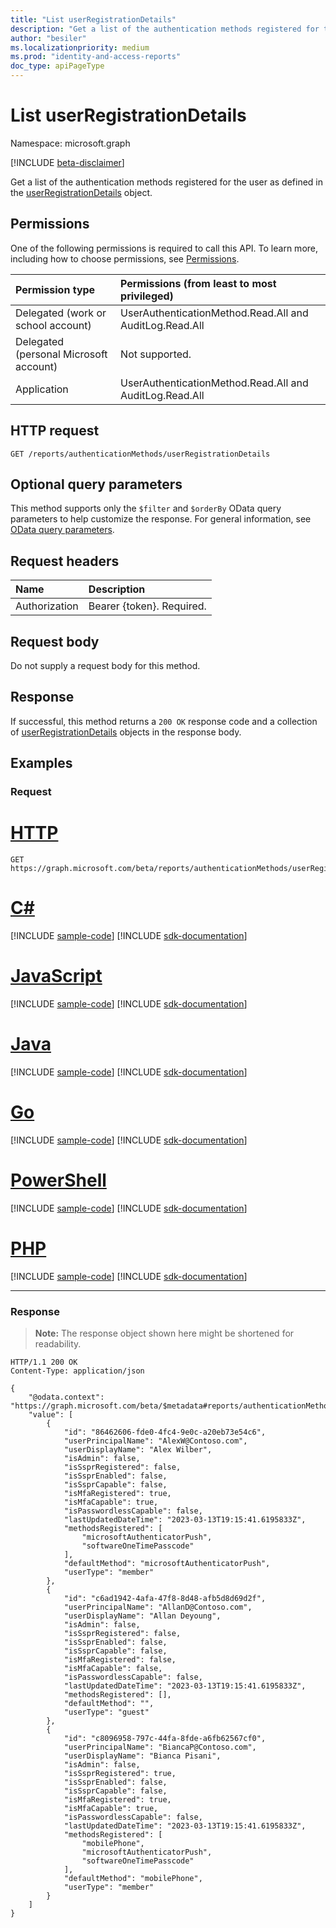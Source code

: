 ```yaml
---
title: "List userRegistrationDetails"
description: "Get a list of the authentication methods registered for the user as defined in the userRegistrationDetails object."
author: "besiler"
ms.localizationpriority: medium
ms.prod: "identity-and-access-reports"
doc_type: apiPageType
---
```


# List userRegistrationDetails
Namespace: microsoft.graph

[!INCLUDE [beta-disclaimer](../../includes/beta-disclaimer.md)]

Get a list of the authentication methods registered for the user as defined in the [userRegistrationDetails](../resources/userregistrationdetails.md) object.

## Permissions
One of the following permissions is required to call this API. To learn more, including how to choose permissions, see [Permissions](/graph/permissions-reference).

|Permission type|Permissions (from least to most privileged)|
|:---|:---|
|Delegated (work or school account)|UserAuthenticationMethod.Read.All and AuditLog.Read.All|
|Delegated (personal Microsoft account)|Not supported.|
|Application|UserAuthenticationMethod.Read.All and AuditLog.Read.All|

## HTTP request

<!-- {
  "blockType": "ignored"
}
-->
``` http
GET /reports/authenticationMethods/userRegistrationDetails
```

## Optional query parameters
This method supports only the `$filter` and `$orderBy` OData query parameters to help customize the response. For general information, see [OData query parameters](/graph/query-parameters).

## Request headers
|Name|Description|
|:---|:---|
|Authorization|Bearer {token}. Required.|

## Request body
Do not supply a request body for this method.

## Response

If successful, this method returns a `200 OK` response code and a collection of [userRegistrationDetails](../resources/userregistrationdetails.md) objects in the response body.

## Examples

### Request

# [HTTP](#tab/http)
<!-- {
  "blockType": "request",
  "name": "list_userregistrationdetails"
}
-->
``` http
GET https://graph.microsoft.com/beta/reports/authenticationMethods/userRegistrationDetails
```

# [C#](#tab/csharp)
[!INCLUDE [sample-code](../includes/snippets/csharp/list-userregistrationdetails-csharp-snippets.md)]
[!INCLUDE [sdk-documentation](../includes/snippets/snippets-sdk-documentation-link.md)]

# [JavaScript](#tab/javascript)
[!INCLUDE [sample-code](../includes/snippets/javascript/list-userregistrationdetails-javascript-snippets.md)]
[!INCLUDE [sdk-documentation](../includes/snippets/snippets-sdk-documentation-link.md)]

# [Java](#tab/java)
[!INCLUDE [sample-code](../includes/snippets/java/list-userregistrationdetails-java-snippets.md)]
[!INCLUDE [sdk-documentation](../includes/snippets/snippets-sdk-documentation-link.md)]

# [Go](#tab/go)
[!INCLUDE [sample-code](../includes/snippets/go/list-userregistrationdetails-go-snippets.md)]
[!INCLUDE [sdk-documentation](../includes/snippets/snippets-sdk-documentation-link.md)]

# [PowerShell](#tab/powershell)
[!INCLUDE [sample-code](../includes/snippets/powershell/list-userregistrationdetails-powershell-snippets.md)]
[!INCLUDE [sdk-documentation](../includes/snippets/snippets-sdk-documentation-link.md)]

# [PHP](#tab/php)
[!INCLUDE [sample-code](../includes/snippets/php/list-userregistrationdetails-php-snippets.md)]
[!INCLUDE [sdk-documentation](../includes/snippets/snippets-sdk-documentation-link.md)]

---

### Response
>**Note:** The response object shown here might be shortened for readability.
<!-- {
  "blockType": "response",
  "truncated": true,
  "@odata.type": "Collection(microsoft.graph.userRegistrationDetails)"
}
-->
``` http
HTTP/1.1 200 OK
Content-Type: application/json

{
    "@odata.context": "https://graph.microsoft.com/beta/$metadata#reports/authenticationMethods/userRegistrationDetails",
    "value": [
        {
            "id": "86462606-fde0-4fc4-9e0c-a20eb73e54c6",
            "userPrincipalName": "AlexW@Contoso.com",
            "userDisplayName": "Alex Wilber",
            "isAdmin": false,
            "isSsprRegistered": false,
            "isSsprEnabled": false,
            "isSsprCapable": false,
            "isMfaRegistered": true,
            "isMfaCapable": true,
            "isPasswordlessCapable": false,
            "lastUpdatedDateTime": "2023-03-13T19:15:41.6195833Z",
            "methodsRegistered": [
                "microsoftAuthenticatorPush",
                "softwareOneTimePasscode"
            ],
            "defaultMethod": "microsoftAuthenticatorPush",
            "userType": "member"
        },
        {
            "id": "c6ad1942-4afa-47f8-8d48-afb5d8d69d2f",
            "userPrincipalName": "AllanD@Contoso.com",
            "userDisplayName": "Allan Deyoung",
            "isAdmin": false,
            "isSsprRegistered": false,
            "isSsprEnabled": false,
            "isSsprCapable": false,
            "isMfaRegistered": false,
            "isMfaCapable": false,
            "isPasswordlessCapable": false,
            "lastUpdatedDateTime": "2023-03-13T19:15:41.6195833Z",
            "methodsRegistered": [],
            "defaultMethod": "", 
            "userType": "guest"  
        },
        {
            "id": "c8096958-797c-44fa-8fde-a6fb62567cf0",
            "userPrincipalName": "BiancaP@Contoso.com",
            "userDisplayName": "Bianca Pisani",
            "isAdmin": false,
            "isSsprRegistered": true,
            "isSsprEnabled": false,
            "isSsprCapable": false,
            "isMfaRegistered": true,
            "isMfaCapable": true,
            "isPasswordlessCapable": false,
            "lastUpdatedDateTime": "2023-03-13T19:15:41.6195833Z",
            "methodsRegistered": [
                "mobilePhone",
                "microsoftAuthenticatorPush",
                "softwareOneTimePasscode"
            ],
            "defaultMethod": "mobilePhone",
            "userType": "member"
        }
    ]
}
```

